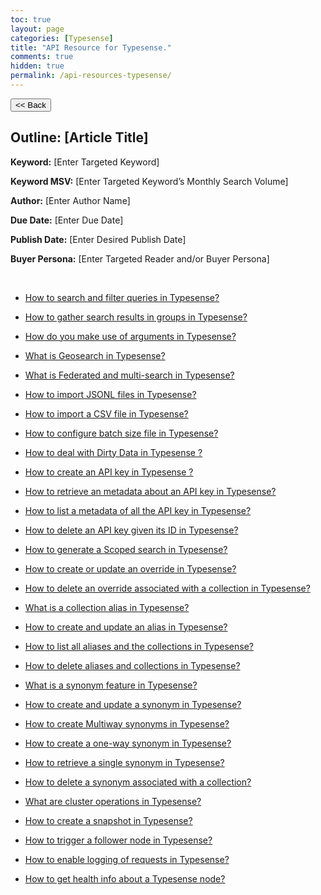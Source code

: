 ```yaml
---
toc: true
layout: page
categories: [Typesense]
title: "API Resource for Typesense."
comments: true
hidden: true
permalink: /api-resources-typesense/
---
```


<button class="back-button" onclick="window.history.back()"><< Back</button>

## Outline: [Article Title]

**Keyword:** [Enter Targeted Keyword]

**Keyword MSV:** [Enter Targeted Keyword’s Monthly Search Volume]

**Author:** [Enter Author Name]

**Due Date:** [Enter Due Date]

**Publish Date:** [Enter Desired Publish Date]

**Buyer Persona:** [Enter Targeted Reader and/or Buyer Persona]

<br>

<ul>
<li><p><a href="https://aviyeldevrel.github.io/Aviyel-Blogs-Review/how-to-search-filter-queries-typesense/">How to search and filter queries in Typesense?</a><p>
<li><p><a href="https://aviyeldevrel.github.io/Aviyel-Blogs-Review/how-to-gather-search-groups-typesense/">How to gather search results in groups in Typesense?</a><p>
<li><p><a href="https://aviyeldevrel.github.io/Aviyel-Blogs-Review/how-to-make-use-of-arguments-typesense/">How do you make use of arguments in Typesense?</a><p>
<li><p><a href="https://aviyeldevrel.github.io/Aviyel-Blogs-Review/what-is-geosearch-typesense/">What is Geosearch in Typesense?</a><p>
<li><p><a href="https://aviyeldevrel.github.io/Aviyel-Blogs-Review/what-is-federated-multisearch-typesense/">What is Federated and multi-search in Typesense?</a><p>
<li><p><a href="https://aviyeldevrel.github.io/Aviyel-Blogs-Review/how-to-import-jsonl-typesense/">How to import JSONL files in Typesense?</a><p>
<li><p><a href="https://aviyeldevrel.github.io/Aviyel-Blogs-Review/how-to-import-csv-file-typesense/">How to import a CSV file in Typesense?</a><p>
<li><p><a href="https://aviyeldevrel.github.io/Aviyel-Blogs-Review/how-to-config-batch-file-size-typesense/">How to configure batch size file in Typesense?</a><p>
<li><p><a href="https://aviyeldevrel.github.io/Aviyel-Blogs-Review/how-to-deal-dirty-data-typesense/">How to deal with Dirty Data in Typesense ?</a><p>
<li><p><a href="https://aviyeldevrel.github.io/Aviyel-Blogs-Review/how-to-create-api-key-typesense/">How to create an API key in Typesense ?</a><p>
<li><p><a href="https://aviyeldevrel.github.io/Aviyel-Blogs-Review/how-to-retrieve-metadata-api-key-typesense/">How to retrieve an metadata about an API key in Typesense?</a><p>
<li><p><a href="https://aviyeldevrel.github.io/Aviyel-Blogs-Review/how-to-list-metadata-api-key-typesense/">How to list a metadata of all the API key in Typesense?</a><p>
<li><p><a href="https://aviyeldevrel.github.io/Aviyel-Blogs-Review/how-to-delete-apikey-id-typesense/">How to delete an API key given its ID in Typesense?</a><p>
<li><p><a href="https://aviyeldevrel.github.io/Aviyel-Blogs-Review/how-to-generate-scope-search-typesense/">How to generate a Scoped search in Typesense?</a><p>
<li><p><a href="https://aviyeldevrel.github.io/Aviyel-Blogs-Review/how-to-create-update-override-typesense/">How to create or update an override in Typesense?</a><p>
<li><p><a href="https://aviyeldevrel.github.io/Aviyel-Blogs-Review/how-to-delete-override-collection-typesense/">How to delete an override associated with a collection in Typesense?</a><p>
<li><p><a href="https://aviyeldevrel.github.io/Aviyel-Blogs-Review/what-is-collection-alias-typesense/">What is a collection alias in Typesense?</a><p>
<li><p><a href="https://aviyeldevrel.github.io/Aviyel-Blogs-Review/how-to-create-update-alias-typesense/">How to create and update an alias in Typesense?</a><p>
<li><p><a href="https://aviyeldevrel.github.io/Aviyel-Blogs-Review/how-to-list-all-alias-collection-typesense/">How to list all aliases and the collections in Typesense?</a><p>
<li><p><a href="https://aviyeldevrel.github.io/Aviyel-Blogs-Review/how-to-delete-alias-collection-typesense/">How to delete aliases and collections in Typesense?</a><p>
<li><p><a href="https://aviyeldevrel.github.io/Aviyel-Blogs-Review/what-is-synonym-feature-typesense">What is a synonym feature in Typesense?</a><p>
<li><p><a href="https://aviyeldevrel.github.io/Aviyel-Blogs-Review/how-to-create-update-synonym-typesense/">How to create and update a synonym in Typesense?</a><p>
<li><p><a href="https://aviyeldevrel.github.io/Aviyel-Blogs-Review/how-to-create-multiway-synonym-typesense/">How to create Multiway synonyms in Typesense?</a><p>
<li><p><a href="https://aviyeldevrel.github.io/Aviyel-Blogs-Review/how-to-create-a-one-way-synonym-typesense/">How to create a one-way synonym in Typesense?</a><p>
<li><p><a href="https://aviyeldevrel.github.io/Aviyel-Blogs-Review/how-to-retrieve-a-single-synonym-typesense/">How to retrieve a single synonym in Typesense?</a><p>
<li><p><a href="https://aviyeldevrel.github.io/Aviyel-Blogs-Review/how-to-delete-synonym-associated-with-a-collection/">How to delete a synonym associated with a collection?</a><p>
<li><p><a href="https://aviyeldevrel.github.io/Aviyel-Blogs-Review/what-are-cluster-operations-in-typesense/">What are cluster operations in Typesense?</a><p>
<li><p><a href="https://aviyeldevrel.github.io/Aviyel-Blogs-Review/how-to-create-a-snapshot-typesense/">How to create a snapshot in Typesense?</a><p>
<li><p><a href="https://aviyeldevrel.github.io/Aviyel-Blogs-Review/how-to-trigger-a-follower-node-typesense/">How to trigger a follower node in Typesense?</a><p>
<li><p><a href="https://aviyeldevrel.github.io/Aviyel-Blogs-Review/how-to-enable-logging-request-typesense/">How to enable logging of requests in Typesense?</a><p>
<li><p><a href="https://aviyeldevrel.github.io/Aviyel-Blogs-Review/how-to-get-health-info-typesense/">How to get health info about a Typesense node?</a><p>
